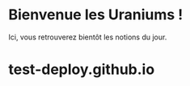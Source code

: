 # Bienvenue les Uraniums !

Ici, vous retrouverez bientôt les notions du jour.
# test-deploy.github.io
